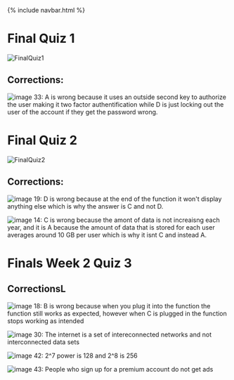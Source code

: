 {% include navbar.html %}
# Final Quiz 1
![FinalQuiz1](https://user-images.githubusercontent.com/60956151/164321794-1ac20e3c-db13-468f-9f4e-a5ceea816b4d.PNG)

## Corrections:
![image](https://user-images.githubusercontent.com/60956151/164322146-d555ccd6-2f48-46d8-87b2-ee7c721bb2e9.png)
33: A is wrong because it uses an outside second key to authorize the user making it two factor authentification while D is just locking out the user of the account if they get the password wrong.

# Final Quiz 2
![FinalQuiz2](https://user-images.githubusercontent.com/60956151/164799122-d7cfa9c1-ac45-49f6-82ef-b8cb2e97acc0.png)

## Corrections:
![image](https://user-images.githubusercontent.com/60956151/164799239-780538c8-f995-4841-88c2-931bd198c6e9.png)
19: D is wrong because at the end of the function it won't display anything else which is why the answer is C and not D.

![image](https://user-images.githubusercontent.com/60956151/164799421-64eec14d-0d9f-4f77-adf9-3d95fad495f9.png)
14: C is wrong because the amont of data is not increaisng each year, and it is A because the amount of data that is stored for each user averages around 10 GB per user which is why it isnt C and instead A.

# Finals Week 2 Quiz 3

## CorrectionsL
![image](https://user-images.githubusercontent.com/60956151/166330307-0bae3ab1-c1ff-4cfe-8fe2-47b60b92831b.png)
18: B is wrong because when you plug it into the function the function still works as expected, however when C is plugged in the function stops working as intended

![image](https://user-images.githubusercontent.com/60956151/166330795-75ca0b76-a8dd-42de-9ff4-359a7d433f7c.png)
30: The internet is a set of intereconnected networks and not interconnected data sets

![image](https://user-images.githubusercontent.com/60956151/166331035-4f23b2db-97ba-46a2-9f90-3d14bda4a48d.png)
42: 2^7 power is 128 and 2^8 is 256

![image](https://user-images.githubusercontent.com/60956151/166331148-aa6dbf0d-7247-4404-a051-82cc79267de0.png)
43: People who sign up for a premium account do not get ads
